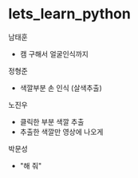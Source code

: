 # lets_learn_python

남태훈
- 캠 구해서 얼굴인식까지

정형준
- 색깔부분 손 인식 (살색추출)

노진우
- 클릭한 부분 색깔 추출
- 추출한 색깔만 영상에 나오게

박문성
- "해 줘"
